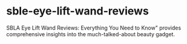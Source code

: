 # sble-eye-lift-wand-reviews
SBLA Eye Lift Wand Reviews: Everything You Need to Know" provides comprehensive insights into the much-talked-about beauty gadget. 
